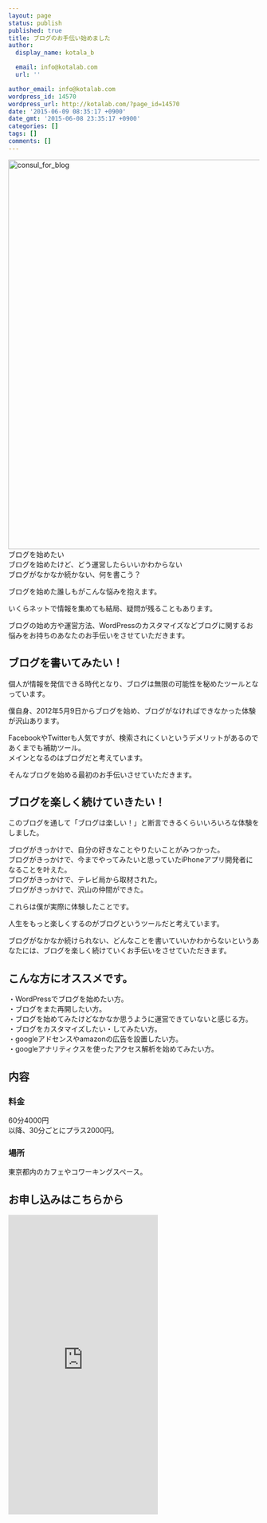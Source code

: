 ```yaml
---
layout: page
status: publish
published: true
title: ブログのお手伝い始めました
author:
  display_name: kotala_b

  email: info@kotalab.com
  url: ''

author_email: info@kotalab.com
wordpress_id: 14570
wordpress_url: http://kotalab.com/?page_id=14570
date: '2015-06-09 08:35:17 +0900'
date_gmt: '2015-06-08 23:35:17 +0900'
categories: []
tags: []
comments: []
---
```

<p><img src="http://kotalab.com/wp-content/uploads/2015/06/consul_for_blog-780x390.jpg" alt="consul_for_blog" width="780" height="390" class="aligncenter size-large wp-image-14692" style="max-width: 100%; height: auto;"/><br />
ブログを始めたい<br />
ブログを始めたけど、どう運営したらいいかわからない<br />
ブログがなかなか続かない、何を書こう？</p>
<p>ブログを始めた誰しもがこんな悩みを抱えます。</p>
<p>いくらネットで情報を集めても結局、疑問が残ることもあります。</p>
<p>ブログの始め方や運営方法、WordPressのカスタマイズなどブログに関するお悩みをお持ちのあなたのお手伝いをさせていただきます。</p>
<h2 class="landing">ブログを書いてみたい！</h2>
<p>個人が情報を発信できる時代となり、ブログは無限の可能性を秘めたツールとなっています。</p>
<p>僕自身、2012年5月9日からブログを始め、ブログがなければできなかった体験が沢山あります。</p>
<p>FacebookやTwitterも人気ですが、検索されにくいというデメリットがあるのであくまでも補助ツール。<br />
メインとなるのはブログだと考えています。</p>
<p>そんなブログを始める最初のお手伝いさせていただきます。</p>
<h2 class="landing">ブログを楽しく続けていきたい！</h2>
<p>このブログを通して「ブログは楽しい！」と断言できるくらいいろいろな体験をしました。</p>
<p>ブログがきっかけで、自分の好きなことやりたいことがみつかった。<br />
ブログがきっかけで、今までやってみたいと思っていたiPhoneアプリ開発者になることを叶えた。<br />
ブログがきっかけで、テレビ局から取材された。<br />
ブログがきっかけで、沢山の仲間ができた。</p>
<p>これらは僕が実際に体験したことです。</p>
<p>人生をもっと楽しくするのがブログというツールだと考えています。</p>
<p>ブログがなかなか続けられない、どんなことを書いていいかわからないというあなたには、ブログを楽しく続けていくお手伝いをさせていただきます。</p>
<h2 class="landing">こんな方にオススメです。</h2>
<p>・WordPressでブログを始めたい方。<br />
・ブログをまた再開したい方。<br />
・ブログを始めてみたけどなかなか思うように運営できていないと感じる方。<br />
・ブログをカスタマイズしたい・してみたい方。<br />
・googleアドセンスやamazonの広告を設置したい方。<br />
・googleアナリティクスを使ったアクセス解析を始めてみたい方。</p>
<h2 class="landing">内容</h2>
<h3>料金</h3>
<p>60分4000円<br />
以降、30分ごとにプラス2000円。</p>
<h3>場所</h3>
<p>東京都内のカフェやコワーキングスペース。</p>
<h2 class="landing">お申し込みはこちらから</h2>
<p><iframe src="https://docs.google.com/forms/d/1E3Rfn0AG-FVW8tQFfTSSPG6bt8pW4DE15lICtbKwzmw/viewform?embedded=true" width="300" height="600" frameborder="0" marginheight="0" marginwidth="0">読み込み中...</iframe></p>
